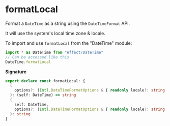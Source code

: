 # formatLocal

Format a `DateTime` as a string using the `DateTimeFormat` API.

It will use the system's local time zone & locale.

To import and use `formatLocal` from the "DateTime" module:

```ts
import * as DateTime from "effect/DateTime"
// Can be accessed like this
DateTime.formatLocal
```

**Signature**

```ts
export declare const formatLocal: {
  (
    options?: (Intl.DateTimeFormatOptions & { readonly locale?: string | undefined }) | undefined
  ): (self: DateTime) => string
  (
    self: DateTime,
    options?: (Intl.DateTimeFormatOptions & { readonly locale?: string | undefined }) | undefined
  ): string
}
```
